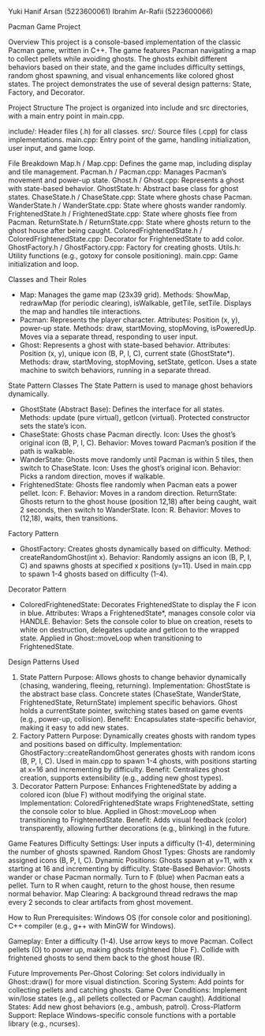 Yuki Hanif Arsan (5223600061)
Ibrahim Ar-Rafii (5223600066)

Pacman Game Project

Overview
This project is a console-based implementation of the classic Pacman game, written in C++. The game features Pacman navigating a map to collect pellets while avoiding ghosts. The ghosts exhibit different behaviors based on their state, and the game includes difficulty settings, random ghost spawning, and visual enhancements like colored ghost states. The project demonstrates the use of several design patterns: State, Factory, and Decorator.

Project Structure
The project is organized into include and src directories, with a main entry point in main.cpp.

include/: Header files (.h) for all classes.
src/: Source files (.cpp) for class implementations.
main.cpp: Entry point of the game, handling initialization, user input, and game loop.

File Breakdown
Map.h / Map.cpp: Defines the game map, including display and tile management.
Pacman.h / Pacman.cpp: Manages Pacman’s movement and power-up state.
Ghost.h / Ghost.cpp: Represents a ghost with state-based behavior.
GhostState.h: Abstract base class for ghost states.
ChaseState.h / ChaseState.cpp: State where ghosts chase Pacman.
WanderState.h / WanderState.cpp: State where ghosts wander randomly.
FrightenedState.h / FrightenedState.cpp: State where ghosts flee from Pacman.
ReturnState.h / ReturnState.cpp: State where ghosts return to the ghost house after being caught.
ColoredFrightenedState.h / ColoredFrightenedState.cpp: Decorator for FrightenedState to add color.
GhostFactory.h / GhostFactory.cpp: Factory for creating ghosts.
Utils.h: Utility functions (e.g., gotoxy for console positioning).
main.cpp: Game initialization and loop.

Classes and Their Roles
- Map: Manages the game map (23x39 grid).
Methods: ShowMap, redrawMap (for periodic clearing), isWalkable, getTile, setTile.
Displays the map and handles tile interactions.
- Pacman: Represents the player character.
Attributes: Position (x, y), power-up state.
Methods: draw, startMoving, stopMoving, isPoweredUp.
Moves via a separate thread, responding to user input.
- Ghost: Represents a ghost with state-based behavior.
Attributes: Position (x, y), unique icon (B, P, I, C), current state (GhostState*).
Methods: draw, startMoving, stopMoving, setState, getIcon.
Uses a state machine to switch behaviors, running in a separate thread.

State Pattern Classes
The State Pattern is used to manage ghost behaviors dynamically.

- GhostState (Abstract Base):
Defines the interface for all states.
Methods: update (pure virtual), getIcon (virtual).
Protected constructor sets the state’s icon.
- ChaseState:
Ghosts chase Pacman directly.
Icon: Uses the ghost’s original icon (B, P, I, C).
Behavior: Moves toward Pacman’s position if the path is walkable.
- WanderState:
Ghosts move randomly until Pacman is within 5 tiles, then switch to ChaseState.
Icon: Uses the ghost’s original icon.
Behavior: Picks a random direction, moves if walkable.
- FrightenedState:
Ghosts flee randomly when Pacman eats a power pellet.
Icon: F.
Behavior: Moves in a random direction.
ReturnState:
Ghosts return to the ghost house (position 12,18) after being caught, wait 2 seconds, then switch to WanderState.
Icon: R.
Behavior: Moves to (12,18), waits, then transitions.

Factory Pattern
- GhostFactory:
Creates ghosts dynamically based on difficulty.
Method: createRandomGhost(int x).
Behavior: Randomly assigns an icon (B, P, I, C) and spawns ghosts at specified x positions (y=11).
Used in main.cpp to spawn 1-4 ghosts based on difficulty (1-4).

Decorator Pattern
- ColoredFrightenedState:
Decorates FrightenedState to display the F icon in blue.
Attributes: Wraps a FrightenedState*, manages console color via HANDLE.
Behavior: Sets the console color to blue on creation, resets to white on destruction, delegates update and getIcon to the wrapped state.
Applied in Ghost::moveLoop when transitioning to FrightenedState.

Design Patterns Used
1. State Pattern
Purpose: Allows ghosts to change behavior dynamically (chasing, wandering, fleeing, returning).
Implementation:
GhostState is the abstract base class.
Concrete states (ChaseState, WanderState, FrightenedState, ReturnState) implement specific behaviors.
Ghost holds a currentState pointer, switching states based on game events (e.g., power-up, collision).
Benefit: Encapsulates state-specific behavior, making it easy to add new states.
2. Factory Pattern
Purpose: Dynamically creates ghosts with random types and positions based on difficulty.
Implementation:
GhostFactory::createRandomGhost generates ghosts with random icons (B, P, I, C).
Used in main.cpp to spawn 1-4 ghosts, with positions starting at x=16 and incrementing by difficulty.
Benefit: Centralizes ghost creation, supports extensibility (e.g., adding new ghost types).
3. Decorator Pattern
Purpose: Enhances FrightenedState by adding a colored icon (blue F) without modifying the original state.
Implementation:
ColoredFrightenedState wraps FrightenedState, setting the console color to blue.
Applied in Ghost::moveLoop when transitioning to FrightenedState.
Benefit: Adds visual feedback (color) transparently, allowing further decorations (e.g., blinking) in the future.

Game Features
Difficulty Settings: User inputs a difficulty (1-4), determining the number of ghosts spawned.
Random Ghost Types: Ghosts are randomly assigned icons (B, P, I, C).
Dynamic Positions: Ghosts spawn at y=11, with x starting at 16 and incrementing by difficulty.
State-Based Behavior:
Ghosts wander or chase Pacman normally.
Turn to F (blue) when Pacman eats a pellet.
Turn to R when caught, return to the ghost house, then resume normal behavior.
Map Clearing: A background thread redraws the map every 2 seconds to clear artifacts from ghost movement.

How to Run
Prerequisites:
Windows OS (for console color and positioning).
C++ compiler (e.g., g++ with MinGW for Windows).

Gameplay:
Enter a difficulty (1-4).
Use arrow keys to move Pacman.
Collect pellets (O) to power up, making ghosts frightened (blue F).
Collide with frightened ghosts to send them back to the ghost house (R).

Future Improvements
Per-Ghost Coloring: Set colors individually in Ghost::draw() for more visual distinction.
Scoring System: Add points for collecting pellets and catching ghosts.
Game Over Conditions: Implement win/lose states (e.g., all pellets collected or Pacman caught).
Additional States: Add new ghost behaviors (e.g., ambush, patrol).
Cross-Platform Support: Replace Windows-specific console functions with a portable library (e.g., ncurses).
